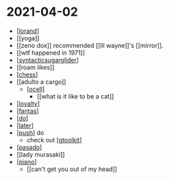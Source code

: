 # 2021-04-02

- [[lorand]]
- [[yoga]]
- [[zeno dox]] recommended [[lil wayne]]'s [[mirror]].
- [[wtf happened in 1971]]
- [[syntacticsugarglider]]
- [[roam likes]]
- [[chess]]
- [[adulto a cargo]]
  - [[ocell]]
    - [[what is it like to be a cat]]
- [[loyalty]]
- [[fantas]]
- [[do]]
- [[later]]
- [[push]] do
  - check out [[gtoolkit]]
- [[pasado]]
- [[lady murasaki]]
- [[piano]]
  - [[can't get you out of my head]]

[//begin]: # "Autogenerated link references for markdown compatibility"
[lorand]: ../lorand "lorand"
[syntacticsugarglider]: ../syntacticsugarglider "Syntacticsugarglider"
[chess]: ../chess "Chess"
[ocell]: ../ocell "Ocell"
[loyalty]: ../loyalty "loyalty"
[fantas]: ../fantas "fantas"
[do]: ../do "Do"
[later]: ../later "later"
[push]: ../push "Push"
[gtoolkit]: ../gtoolkit "Gtoolkit"
[pasado]: ../pasado "pasado"
[piano]: ../piano "Piano"
[//end]: # "Autogenerated link references"